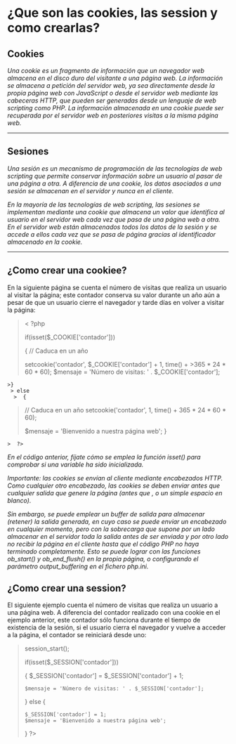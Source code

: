 # ¿Que son las cookies, las session y como crearlas?

## Cookies  
*Una cookie es un fragmento de información que un navegador web almacena en el disco duro del visitante a una página web. La información se almacena a petición del servidor web, ya sea directamente desde la propia página web con JavaScript o desde el servidor web mediante las cabeceras HTTP, que pueden ser generadas desde un lenguaje de web scripting como PHP. La información almacenada en una cookie puede ser recuperada por el servidor web en posteriores visitas a la misma página web.*

---

## Sesiones


*Una sesión es un mecanismo de programación de las tecnologías de web scripting que permite conservar información sobre un usuario al pasar de una página a otra. A diferencia de una cookie, los datos asociados a una sesión se almacenan en el servidor y nunca en el cliente.*

*En la mayoría de las tecnologías de web scripting, las sesiones se implementan mediante una cookie que almacena un valor que identifica al usuario en el servidor web cada vez que pasa de una página web a otra. En el servidor web están almacenados todos los datos de la sesión y se accede a ellos cada vez que se pasa de página gracias al identificador almacenado en la cookie.*

---

 ## ¿Como crear una cookiee?

 En la siguiente página se cuenta el número de visitas que realiza un usuario al visitar la página; este contador conserva su valor durante un año aún a pesar de que un usuario cierre el navegador y tarde días en volver a visitar la página:

>< ?php
>
 >if(isset($_COOKIE['contador']))
>
 > { 
  > // Caduca en un año 
>
 >   setcookie('contador', $_COOKIE['contador'] + 1, time() + >365 * 24 * 60 * 60); 
  >  $mensaje = 'Número de visitas: ' . $_COOKIE['contador'];
   > 
    >} 
     > else
      >  { 
>
 >   // Caduca en un año  setcookie('contador', 1, time() + 365 * 24 * 60 * 60); 
>
 >   $mensaje = 'Bienvenido a nuestra página web'; 
  >    } 
   >   
    >  ?> 

>><?xml version="1.0" encoding="iso-8859-1"?> 
<!DOCTYPE html PUBLIC "-//W3C//DTD XHTML 1.0 Strict//EN" 
"http://www.w3.org/TR/xhtml1/DTD/xhtml1-strict.dtd"> 
><html xmlns="http://www.w3.org/1999/xhtml" xml:lang="es" lang="es"> 
><head> 
><meta http-equiv="Content-Type" content="text/html; charset=iso-8859-1" /> 
><title>Prueba de cookie</title> 
></head> 
><body> 
<p> 
<?php echo $mensaje; ?> 
</p> 
</body> 
</html> 

*En el código anterior, fíjate cómo se emplea la función isset() para comprobar si una variable ha sido inicializada.*

*Importante: las cookies se envían al cliente mediante encabezados HTTP. Como cualquier otro encabezado, las cookies se deben enviar antes que cualquier salida que genere la página (antes que <html>, <head> o un simple espacio en blanco).*

*Sin embargo, se puede emplear un buffer de salida para almacenar (retener) la salida generada, en cuyo caso se puede enviar un encabezado en cualquier momento, pero con la sobrecarga que supone por un lado almacenar en el servidor toda la salida antes de ser enviada y por otro lado no recibir la página en el cliente hasta que el código PHP no haya terminado completamente. Esto se puede lograr con las funciones ob_start() y ob_end_flush() en la propia página, o configurando el parámetro output_buffering en el fichero php.ini.*



## ¿Como crear una session?

El siguiente ejemplo cuenta el número de visitas que realiza un usuario a una página web. A diferencia del contador realizado con una cookie en el ejemplo anterior, este contador sólo funciona durante el tiempo de existencia de la sesión, si el usuario cierra el navegador y vuelve a acceder a la página, el contador se reiniciará desde uno:

>> <?php 

  session_start(); 

  if(isset($_SESSION['contador'])) 

  { 
    $_SESSION['contador'] = $_SESSION['contador'] + 1; 

    $mensaje = 'Número de visitas: ' . $_SESSION['contador']; 
  } 
  else 
  {

    $_SESSION['contador'] = 1; 
    $mensaje = 'Bienvenido a nuestra página web'; 
  } 
?> 
>><?xml version="1.0" encoding="iso-8859-1"?>

<!DOCTYPE html PUBLIC "-//W3C//DTD XHTML 1.0 Strict//EN" 
"http://www.w3.org/TR/xhtml1/DTD/xhtml1-strict.dtd"> 

<html xmlns="http://www.w3.org/1999/xhtml" xml:lang="es" lang="es">  

<head> 

<meta http-equiv="Content-Type" content="text/html; charset=iso-8859-1" /> 

<title>Prueba de cookie</title> 

</head> 

<body> 

<p> 
<?php echo $mensaje; ?> 
</p> 

</body> 

</html>
